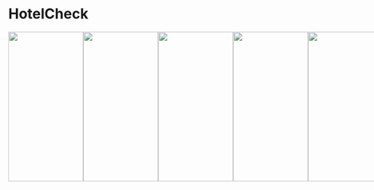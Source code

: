 # HotelCheck
<div style="display:flex">
  <img src="https://user-images.githubusercontent.com/72340009/136236909-fdfd2b4b-c52c-4db9-8abc-7000ebc6b5a1.jpg" width="150" height="300">
  <img src="https://user-images.githubusercontent.com/72340009/136236892-03c71eb8-e3ca-4324-a040-4819dd54a826.jpg" width="150" height="300">
  <img src="https://user-images.githubusercontent.com/72340009/136236904-b2b8fab2-cd3d-4ff4-b90a-5de566a45074.jpg" width="150" height="300">
  <img src="https://user-images.githubusercontent.com/72340009/136236913-11ce7c15-6196-4dc7-803e-82a6a9cb9295.jpg" width="150" height="300">
  <img src="https://user-images.githubusercontent.com/72340009/136236917-3373cfb7-2448-43a9-9e6d-1abefecfe04b.jpg" width="150" height="300">
  <img src="https://user-images.githubusercontent.com/72340009/136236901-6f794e6d-e867-4356-9545-69faee290b11.jpg" width="150" height="300">
</div>
